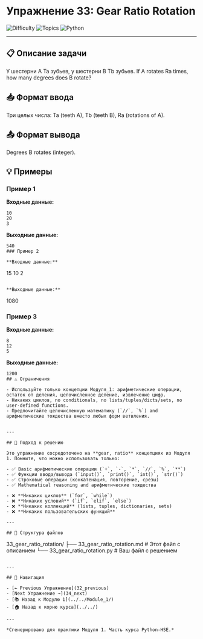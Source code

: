 # Упражнение 33: Gear Ratio Rotation

![Difficulty](https://img.shields.io/badge/Difficulty-Module%201-green)
![Topics](https://img.shields.io/badge/Topics-gear%2C%20ratio-blue)
![Python](https://img.shields.io/badge/Python-Module%201%20Concepts-yellow)

---

## 📋 Описание задачи

У шестерни A Ta зубьев, у шестерни B Tb зубьев. If A rotates Ra times, how many degrees does B rotate?
## 📥 Формат ввода

Три целых числа: Ta (teeth A), Tb (teeth B), Ra (rotations of A).
## 📤 Формат вывода

Degrees B rotates (integer).
## 💡 Примеры

### Пример 1

**Входные данные:**
```
10
20
3
```

**Выходные данные:**
```
540
### Пример 2

**Входные данные:**
```
15
10
2
```

**Выходные данные:**
```
1080
### Пример 3

**Входные данные:**
```
8
12
5
```

**Выходные данные:**
```
1200
## ⚠️ Ограничения

- Используйте только концепции Модуля_1: арифметические операции, остаток от деления, целочисленное деление, извлечение цифр.
- Никаких циклов, no conditionals, no lists/tuples/dicts/sets, no user-defined functions.
- Предпочитайте целочисленную математику (`//`, `%`) and арифметические тождества вместо любых форм ветвления.


---

## 🎯 Подход к решению

Это упражнение сосредоточено на **gear, ratio** концепциях из Модуля 1. Помните, что можно использовать только:

- ✅ Basic арифметические операции (`+`, `-`, `*`, `//`, `%`, `**`)
- ✅ Функции ввода/вывода (`input()`, `print()`, `int()`, `str()`)
- ✅ Строковые операции (конкатенация, повторение, срезы)
- ✅ Mathematical reasoning and арифметические тождества

- ❌ **Никаких циклов** (`for`, `while`)
- ❌ **Никаких условий** (`if`, `elif`, `else`)
- ❌ **Никаких коллекций** (lists, tuples, dictionaries, sets)
- ❌ **Никаких пользовательских функций**

---

## 📁 Структура файлов
```
33_gear_ratio_rotation/
├── 33_gear_ratio_rotation.md     # Этот файл с описанием
└── 33_gear_ratio_rotation.py     # Ваш файл с решением
```

---

## 🔗 Навигация

- [← Previous Упражнение](32_previous) 
- [Next Упражнение →](34_next)
- [📚 Назад к Модулю 1](../../Module_1/)
- [🏠 Назад к корню курса](../../)

---

*Сгенерировано для практики Модуля 1. Часть курса Python-HSE.*
